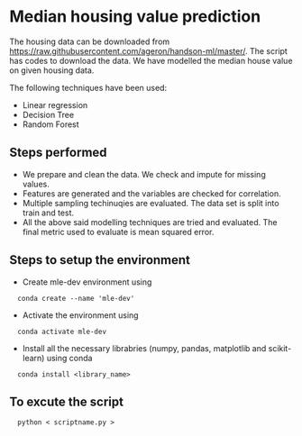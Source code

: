 # Median housing value prediction

The housing data can be downloaded from https://raw.githubusercontent.com/ageron/handson-ml/master/. The script has codes to download the data. We have modelled the median house value on given housing data. 

The following techniques have been used: 

 - Linear regression
 - Decision Tree
 - Random Forest

## Steps performed
 - We prepare and clean the data. We check and impute for missing values.
 - Features are generated and the variables are checked for correlation.
 - Multiple sampling techinuqies are evaluated. The data set is split into train and test.
 - All the above said modelling techniques are tried and evaluated. The final metric used to evaluate is mean squared error.
 
## Steps to setup the environment
- Create mle-dev environment using
```
  conda create --name 'mle-dev'
```
- Activate the environment using
```
  conda activate mle-dev
```
- Install all the necessary librabries (numpy, pandas, matplotlib and scikit-learn) using conda
```
  conda install <library_name>
```
## To excute the script
```
  python < scriptname.py >
```
